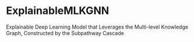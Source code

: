 # ExplainableMLKGNN
Explainable Deep Learning Model that Leverages the Multi-level Knowledge Graph, Constructed by the Subpathway Cascade
